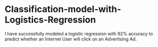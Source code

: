 # Classification-model-with-Logistics-Regression
I have successfully modeled a logistic regression with 92% accuracy to predict whether an Internet User will click on an Advertising Ad.
